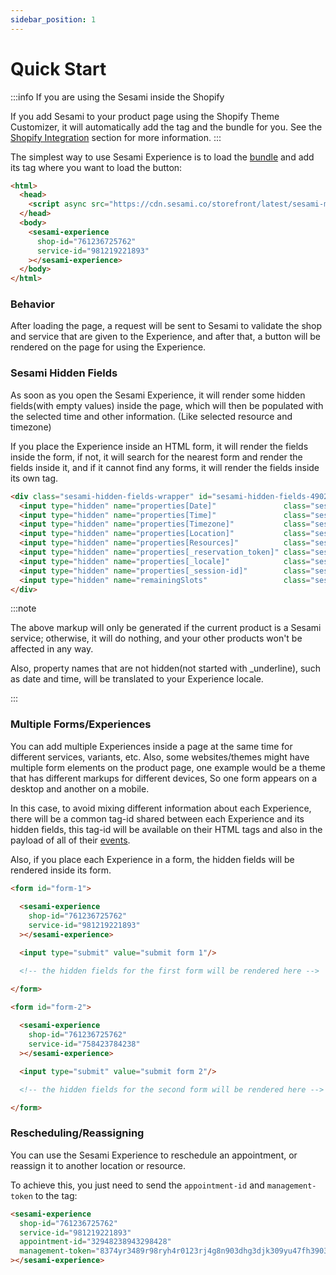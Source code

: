 ```yaml
---
sidebar_position: 1
---
```


# Quick Start

:::info If you are using the Sesami inside the Shopify

If you add Sesami to your product page using the Shopify Theme Customizer, it will automatically add the tag and the bundle for you. See the [Shopify Integration](/docs/sesami-experience/shopify-integration/intro/) section for more information.
:::

The simplest way to use Sesami Experience is to load the [bundle](https://cdn.sesami.co/storefront/latest/sesami-main.js) and add its tag where you want to load the button:

```html
<html>
  <head>
    <script async src="https://cdn.sesami.co/storefront/latest/sesami-main.js"></script>
  </head>
  <body>
    <sesami-experience
      shop-id="761236725762"
      service-id="981219221893"
    ></sesami-experience>
  </body>
</html>
```

### Behavior
After loading the page, a request will be sent to Sesami to validate the shop and service that are given to the Experience, and after that, a button will be rendered on the page for using the Experience.

### Sesami Hidden Fields
As soon as you open the Sesami Experience, it will render some hidden fields(with empty values) inside the page, which will then be populated with the selected time and other information. (Like selected resource and timezone)

If you place the Experience inside an HTML form, it will render the fields inside the form, if not, it will search for the nearest form and render the fields inside it, and if it cannot find any forms, it will render the fields inside its own tag.

```html
<div class="sesami-hidden-fields-wrapper" id="sesami-hidden-fields-4902">
  <input type="hidden" name="properties[Date]"               class="sesami-hidden-field" sesami-hidden-date=""             >
  <input type="hidden" name="properties[Time]"               class="sesami-hidden-field" sesami-hidden-time=""             >
  <input type="hidden" name="properties[Timezone]"           class="sesami-hidden-field" sesami-hidden-time=""             >
  <input type="hidden" name="properties[Location]"           class="sesami-hidden-field" sesami-hidden-team-member=""      >
  <input type="hidden" name="properties[Resources]"          class="sesami-hidden-field" sesami-hidden-resources=""        >
  <input type="hidden" name="properties[_reservation_token]" class="sesami-hidden-field" sesami-hidden-reservation-token="">
  <input type="hidden" name="properties[_locale]"            class="sesami-hidden-field" sesami-hidden-locale=""           >
  <input type="hidden" name="properties[_session-id]"        class="sesami-hidden-field" sesami-hidden-session-id=""       >
  <input type="hidden" name="remainingSlots"                 class="sesami-hidden-field" sesami-hidden-remaining-slots=""  >
</div>
```

:::note

The above markup will only be generated if the current product is a Sesami service; otherwise, it will do nothing, and your other products won't be affected in any way.

Also, property names that are not hidden(not started with _underline), such as date and time, will be translated to your Experience locale.

:::

### Multiple Forms/Experiences

You can add multiple Experiences inside a page at the same time for different services, variants, etc. Also, some websites/themes might have multiple form elements on the product page, one example would be a theme that has different markups for different devices, So one form appears on a desktop and another on a mobile.

In this case, to avoid mixing different information about each Experience, there will be a common tag-id shared between each Experience and its hidden fields, this tag-id will be available on their HTML tags and also in the payload of all of their [events](/docs/sesami-experience/events/).

Also, if you place each Experience in a form, the hidden fields will be rendered inside its form.

```html
<form id="form-1">
  
  <sesami-experience
    shop-id="761236725762"
    service-id="981219221893"
  ></sesami-experience>

  <input type="submit" value="submit form 1"/>

  <!-- the hidden fields for the first form will be rendered here -->

</form>

<form id="form-2">
  
  <sesami-experience
    shop-id="761236725762"
    service-id="758423784238"
  ></sesami-experience>

  <input type="submit" value="submit form 2"/>

  <!-- the hidden fields for the second form will be rendered here -->

</form>
```

### Rescheduling/Reassigning

You can use the Sesami Experience to reschedule an appointment, or reassign it to another location or resource.

To achieve this, you just need to send the `appointment-id` and `management-token` to the tag:

```html {4-5}
<sesami-experience
  shop-id="761236725762"
  service-id="981219221893"
  appointment-id="32948238943298428"
  management-token="8374yr3489r98ryh4r0123rj4g8n903dhg3djk309yu47fh3903f4h"
></sesami-experience>
```

